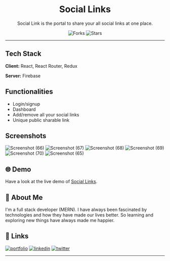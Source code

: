 
<div align="center">

# Social Links

Social Link is the portal to share your all social links at one place.

![Forks](https://img.shields.io/github/forks/rahulyadav139/social-links)
![Stars](https://img.shields.io/github/stars/rahulyadav139/social-links)

</div>

---

## Tech Stack

**Client:** React, React Router, Redux

**Server:** Firebase



## Functionalities

- Login/signup
- Dashboard
- Add/remove all your social links
- Unique public sharable link


## Screenshots


![Screenshot (66)](https://user-images.githubusercontent.com/91110171/148682461-6438cc06-2f6a-4082-8af2-964f565cbce5.png)
![Screenshot (67)](https://user-images.githubusercontent.com/91110171/148682464-ccfef944-d5c3-4e85-8737-c03c76d0855f.png)
![Screenshot (68)](https://user-images.githubusercontent.com/91110171/148682467-5c6c4cf3-7a12-40db-99e7-72fda091edde.png)
![Screenshot (69)](https://user-images.githubusercontent.com/91110171/148682469-afe8aa88-0dfb-4b30-9a16-a7cc11bee252.png)
![Screenshot (70)](https://user-images.githubusercontent.com/91110171/148682471-5f658bfc-f8b4-44a2-ac6d-6d6c5ad96a83.png)
![Screenshot (65)](https://user-images.githubusercontent.com/91110171/148682473-2530c55c-2395-4227-804a-139ee9f810a5.png)


## 🌐 Demo

Have a look at the live demo of [Social Links](https://social-links-green.vercel.app/).


## 🚀 About Me

I'm a full stack developer (MERN). I have always been fascinated by technologies and how they have made our lives better. So learning and exploring new things have always made me happier.


## 🔗 Links
[![portfolio](https://img.shields.io/badge/my_portfolio-000?style=for-the-badge&logo=ko-fi&logoColor=white)](https://rahulyadav.tech/)
[![linkedin](https://img.shields.io/badge/linkedin-0A66C2?style=for-the-badge&logo=linkedin&logoColor=white)](https://www.linkedin.com/in/rahulyadav139/)
[![twitter](https://img.shields.io/badge/twitter-1DA1F2?style=for-the-badge&logo=twitter&logoColor=white)](https://twitter.com/rahulyadav139/)

---
